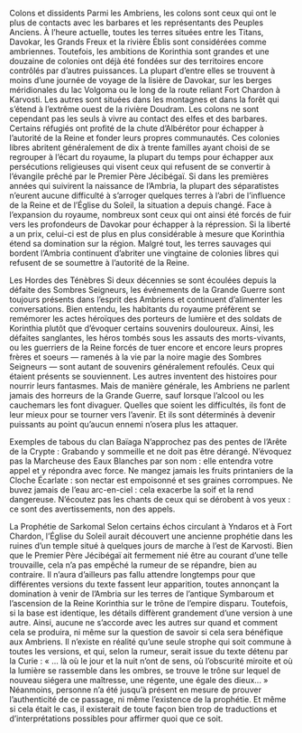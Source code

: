 Colons et dissidents
Parmi les Ambriens, les colons sont ceux qui ont le plus de contacts avec les
barbares et les représentants des Peuples Anciens. À l’heure actuelle, toutes
les terres situées entre les Titans, Davokar, les Grands Freux et la rivière Éblis
sont considérées comme ambriennes. Toutefois, les ambitions de Korinthia
sont grandes et une douzaine de colonies ont déjà été fondées sur des
territoires encore contrôlés par d’autres puissances. La plupart d’entre elles
se trouvent à moins d’une journée de voyage de la lisière de Davokar, sur les
berges méridionales du lac Volgoma ou le long de la route reliant Fort Chardon
à Karvosti. Les autres sont situées dans les montagnes et dans la forêt qui
s’étend à l’extrême ouest de la rivière Doudram.
Les colons ne sont cependant pas les seuls à vivre au contact des elfes
et des barbares. Certains réfugiés ont profité de la chute d’Albérétor pour
échapper à l’autorité de la Reine et fonder leurs propres communautés.
Ces colonies libres abritent généralement de dix à trente familles ayant
choisi de se regrouper à l’écart du royaume, la plupart du temps pour
échapper aux persécutions religieuses qui visent ceux qui refusent de se
convertir à l’évangile prêché par le Premier Père Jécibégaï.
Si dans les premières années qui suivirent la naissance de l’Ambria, la
plupart des séparatistes n’eurent aucune difficulté à s’arroger quelques
terres à l’abri de l’influence de la Reine et de l’Église du Soleil, la situation a
depuis changé. Face à l’expansion du royaume, nombreux sont ceux qui ont
ainsi été forcés de fuir vers les profondeurs de Davokar pour échapper à la
répression. Si la liberté a un prix, celui-ci est de plus en plus considérable
à mesure que Korinthia étend sa domination sur la région. Malgré tout, les
terres sauvages qui bordent l’Ambria continuent d’abriter une vingtaine de
colonies libres qui refusent de se soumettre à l’autorité de la Reine.

Les Hordes des Ténèbres
Si deux décennies se sont écoulées depuis
la défaite des Sombres Seigneurs, les événements
de la Grande Guerre sont toujours
présents dans l’esprit des Ambriens et
continuent d’alimenter les conversations.
Bien entendu, les habitants du
royaume préfèrent se remémorer les actes
héroïques des porteurs de lumière et des
soldats de Korinthia plutôt que d’évoquer
certains souvenirs douloureux. Ainsi, les
défaites sanglantes, les héros tombés
sous les assauts des morts-vivants, ou les
guerriers de la Reine forcés de tuer encore
et encore leurs propres frères et soeurs —
ramenés à la vie par la noire magie des
Sombres Seigneurs — sont autant de
souvenirs généralement refoulés.
Ceux qui étaient présents se souviennent.
Les autres inventent des
histoires pour nourrir leurs fantasmes.
Mais de manière générale, les Ambriens
ne parlent jamais des horreurs de la
Grande Guerre, sauf lorsque l’alcool ou
les cauchemars les font divaguer. Quelles
que soient les difficultés, ils font de leur
mieux pour se tourner vers l’avenir. Et ils
sont déterminés à devenir puissants au
point qu’aucun ennemi n’osera plus les
attaquer.

Exemples de tabous
du clan Baïaga
N’approchez pas des
pentes de l’Arête de la
Crypte : Grabando y
sommeille et ne doit
pas être dérangé.
N’évoquez pas la
Marcheuse des Eaux
Blanches par son nom :
elle entendra votre
appel et y répondra
avec force.
Ne mangez jamais les
fruits printaniers de la
Cloche Écarlate : son
nectar est empoisonné
et ses graines corrompues.
Ne buvez jamais de
l’eau arc-en-ciel : cela
exacerbe la soif et la
rend dangereuse.
N’écoutez pas les
chants de ceux qui se
dérobent à vos yeux :
ce sont des avertissements,
non des appels.

La Prophétie de Sarkomal
Selon certains échos circulant à Yndaros et à Fort Chardon, l’Église du
Soleil aurait découvert une ancienne prophétie dans les ruines d’un temple
situé à quelques jours de marche à l’est de Karvosti. Bien que le Premier
Père Jécibégaï ait fermement nié être au courant d’une telle trouvaille, cela
n’a pas empêché la rumeur de se répandre, bien au contraire. Il n’aura d’ailleurs
pas fallu attendre longtemps pour que différentes versions du texte
fassent leur apparition, toutes annonçant la domination à venir de l’Ambria
sur les terres de l’antique Symbaroum et l’ascension de la Reine Korinthia
sur le trône de l’empire disparu.
Toutefois, si la base est identique, les détails diffèrent grandement
d’une version à une autre. Ainsi, aucune ne s’accorde avec les autres sur
quand et comment cela se produira, ni même sur la question de savoir
si cela sera bénéfique aux Ambriens. Il n’existe en réalité qu’une seule
strophe qui soit commune à toutes les versions, et qui, selon la rumeur,
serait issue du texte détenu par la Curie :
« ... là où le jour et la nuit n’ont de sens, où l’obscurité miroite et où la
lumière se rassemble dans les ombres, se trouve le trône sur lequel de
nouveau siégera une maîtresse, une régente, une égale des dieux... » Néanmoins,
personne n’a été jusqu’à présent en mesure de prouver l’authenticité
de ce passage, ni même l’existence de la prophétie. Et même si cela était
le cas, il existerait de toute façon bien trop de traductions et d’interprétations
possibles pour affirmer quoi que ce soit.